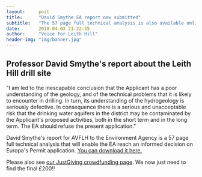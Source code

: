 ```yaml
---
layout:     post
title:      "David Smythe EA report now submitted"
subtitle:   "The 57 page full technical analysis is also available online"
date:       2018-04-03 21:22:35
author:     "Voice for Leith Hill"
header-img: "img/banner.jpg"
---
```


## Professor David Smythe's report about the Leith Hill drill site

"I am led to the inescapable conclusion that the Applicant has a poor understanding of the geology, and of the technical problems that it is likely to encounter in drilling. In turn, its understanding of the hydrogeology is seriously defective. In consequence there is a serious and unacceptable risk that the drinking water aquifers in the district may be contaminated by the Applicant's proposed activities, both in the short term and in the long term. The EA should refuse the present application."

David Smythe's report for AVFLH to the Environment Agency is a 57 page full technical analysis that will enable the EA reach an informed decision on Europa's Permit application. [You can download it here.](/resources/Smythe-EA-Europa-Consultation-Submission-v1_3r.pdf)

Please also see [our JustGiving crowdfunding page](https://www.justgiving.com/crowdfunding/voiceforleithhill). We now just need to find the final £200!!